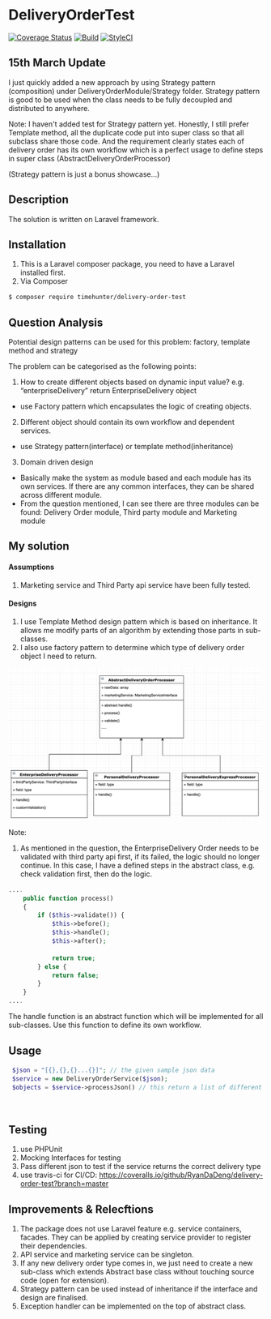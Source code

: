 # DeliveryOrderTest

[![Coverage Status][ico-coverage]][link-coverage]
[![Build][ico-build]][link-build]
[![StyleCI][ico-styleci]][link-styleci]


## 15th March Update
I just quickly added a new approach by using Strategy pattern (composition) under DeliveryOrderModule/Strategy folder. Strategy pattern is good to be used when the class needs to be fully decoupled and distributed to anywhere.

Note: I haven't added test for Strategy pattern yet. Honestly, I still prefer Template method, all the duplicate code put into super class so that all subclass share those code. And the requirement clearly states each of delivery order has its own workflow which is a perfect usage to define steps in super class (AbstractDeliveryOrderProcessor)

(Strategy pattern is just a bonus showcase...)

## Description

The solution is written on Laravel framework.

## Installation

1. This is a Laravel composer package, you need to have a Laravel installed first.
2. Via Composer

``` bash
$ composer require timehunter/delivery-order-test
```

## Question Analysis

Potential design patterns can be used for this problem: factory, template method and strategy

The problem can be categorised as the following points:

1. How to create different objects based on dynamic input value? e.g. “enterpriseDelivery” return EnterpriseDelivery object
 - use Factory pattern which encapsulates the logic of creating objects.
 
2. Different object should contain its own workflow and dependent services.
 - use Strategy pattern(interface) or template method(inheritance)
 
3. Domain driven design
 - Basically make the system as module based and each module has its own services. If there are any common interfaces, they can be shared across different module.
 - From the question mentioned, I can see there are three modules can be found: Delivery Order module, Third party module and Marketing module


## My solution

#### Assumptions
1. Marketing service and Third Party api service have been fully tested.


#### Designs

1. I use Template Method design pattern which is based on inheritance. It allows me modify parts of an algorithm by extending those parts in sub-classes.
2. I also use factory pattern to determine which type of delivery order object I need to return.


<img src="https://github.com/RyanDaDeng/delivery-order-test/blob/master/template_method.jpg" width="500" height="300" />


 Note:
 
 1. As mentioned in the question, the EnterpriseDelivery Order needs to be validated with third party api first, if its failed, the logic should no longer continue.
 In this case, I have a defined steps in the abstract class, e.g. check validation first, then do the logic.
 
 ````php
 ....
     public function process()
     {
         if ($this->validate()) {
             $this->before();
             $this->handle();
             $this->after();
 
             return true;
         } else {
             return false;
         }
     }
....
 ````
 
 The handle function is an abstract function which will be implemented for all sub-classes. Use this function to define its own workflow.
 
 
## Usage

````php
 $json = "[{},{},{}...{}]"; // the given sample json data
 $service = new DeliveryOrderService($json);
 $objects = $service->processJson() // this return a list of different delivery order objects
 
 
````

## Testing

1. use PHPUnit
2. Mocking Interfaces for testing
3. Pass different json to test if the service returns the correct delivery type
4. use travis-ci for CI/CD: https://coveralls.io/github/RyanDaDeng/delivery-order-test?branch=master

## Improvements & Relecftions
1. The package does not use Laravel feature e.g. service containers, facades. They can be applied by creating service provider to register their dependencies.
2. API service and marketing service can be singleton.
3. If any new delivery order type comes in, we just need to create a new sub-class which extends Abstract base class without touching source code (open for extension).
4. Strategy pattern can be used instead of inheritance if the interface and design are finalised.
5. Exception handler can be implemented on the top of abstract class.

[ico-coverage]: https://coveralls.io/repos/github/RyanDaDeng/delivery-order-test/badge.svg?branch=master&service=github
[ico-build]: https://travis-ci.org/RyanDaDeng/delivery-order-test.svg?branch=master
[ico-styleci]: https://github.styleci.io/repos/174629501/shield


[link-coverage]: https://coveralls.io/github/RyanDaDeng/delivery-order-test?branch=master
[link-build]: https://travis-ci.org/RyanDaDeng/delivery-order-test
[link-styleci]: https://github.styleci.io/repos/174629501
